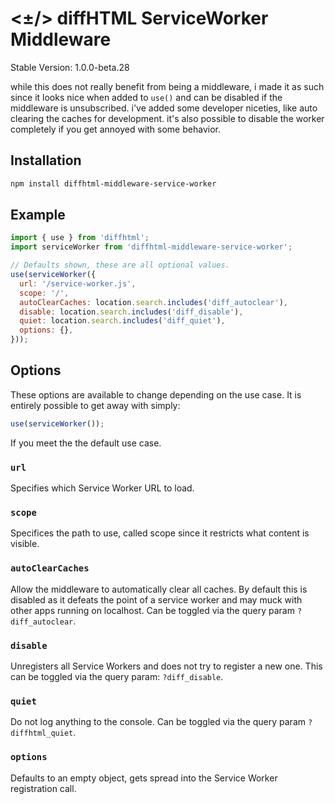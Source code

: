 # <±/> diffHTML ServiceWorker Middleware

Stable Version: 1.0.0-beta.28

while this does not really benefit from being a middleware, i made it as such
since it looks nice when added to `use()` and can be disabled if the middleware
is unsubscribed. i've added some developer niceties, like auto clearing the
caches for development. it's also possible to disable the worker completely if
you get annoyed with some behavior.

## Installation

``` sh
npm install diffhtml-middleware-service-worker
```

## Example

``` javascript
import { use } from 'diffhtml';
import serviceWorker from 'diffhtml-middleware-service-worker';

// Defaults shown, these are all optional values.
use(serviceWorker({
  url: '/service-worker.js',
  scope: '/',
  autoClearCaches: location.search.includes('diff_autoclear'),
  disable: location.search.includes('diff_disable'),
  quiet: location.search.includes('diff_quiet'),
  options: {},
}));
```

## Options

These options are available to change depending on the use case. It is
entirely possible to get away with simply:

``` javascript
use(serviceWorker());
```

If you meet the the default use case.

### `url`

Specifies which Service Worker URL to load.

### `scope`

Specifices the path to use, called scope since it restricts what content is
visible.

### `autoClearCaches`

Allow the middleware to automatically clear all caches. By default this is
disabled as it defeats the point of a service worker and may muck with other
apps running on localhost. Can be toggled via the query param
`?diff_autoclear`.

### `disable`

Unregisters all Service Workers and does not try to register a new one. This
can be toggled via the query param: `?diff_disable`.

### `quiet`

Do not log anything to the console. Can be toggled via the query param
`?diffhtml_quiet`.

### `options`

Defaults to an empty object, gets spread into the Service Worker registration
call.
